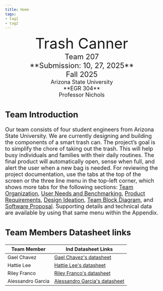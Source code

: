 ```yaml
---
title: Home
tags:
- tag1
- tag2
---
```

<center>
<font size="8">Trash Canner<br>
<font size="5">Team 207<br>
**Submission: 10, 27, 2025**<br>
Fall 2025<br>
<font size="4">Arizona State University<br>
**EGR 304**<br>
Professor Nichols<br>
  

</center>

## Team Introduction

Our team consists of four student engineers from Arizona State University. We are currently designing and building the components of a smart trash can. The project’s goal is to simplify the chore of taking out the trash. This will help busy individuals and families with their daily routines. The final product will automatically open, sense when full, and alert the user when a new bag is needed. For reviewing the project documentation, use the tabs at the top of the screen or the three line menu in the top-left corner, which shows more tabs for the following sections: [Team Organization](https://asu-egr304-2025-f-207.github.io/02-Team-Organization/), [User Needs and Benchmarking](https://asu-egr304-2025-f-207.github.io/03-User-Needs-and%20Benchmarking/), [Product Requirements](https://asu-egr304-2025-f-207.github.io/04-Product-Requirements/), [Design Ideation](https://asu-egr304-2025-f-207.github.io/05-design-ideation/), [Team Block Diagram](https://asu-egr304-2025-f-207.github.io/06-team-block-diagram/), and [Software Proposal](https://asu-egr304-2025-f-207.github.io/07-Software%20Proposal/). Supporting details and technical data are available by using that same menu within the Appendix.
 


## Team Members Datasheet links

| **Team Member**        |**Ind Datasheet Links** |
| ---------------------- | -----------------------|
| Gael Chavez                | [Gael Chavez's datasheet](https://ludael02.github.io/gael_chavez.github.io/) |
| Hattie Lee                | [Hattie Lee's datasheet](https://jhlee59.github.io/) |
| Riley Franco                | [Riley Franco's datasheet](https://riatron8.github.io/) |
| Alessandro Garcia                | [Alessandro Garcia's datasheet](https://asgarc31.github.io/AlessandroGarcia.github.io) |
